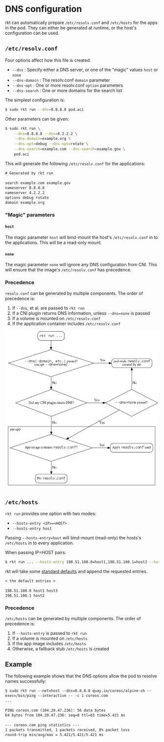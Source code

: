 # DNS configuration

rkt can automatically prepare `/etc/resolv.conf` and `/etc/hosts` for the apps in the pod. 
They can either be generated at runtime, or the host's configuration can be used.

## `/etc/resolv.conf`

Four options affect how this file is created:

* `--dns` : Specify either a DNS server, or one of the "magic" values `host` or `none`
* `--dns-domain` : The resolv.conf `domain` parameter
* `--dns-opt` : One or more resolv.conf `option` parameters
* `--dns-search` : One or more domains for the search list

The simplest configuration is:

```sh
$ sudo rkt run --dns=8.8.8.8 pod.aci
```

Other parameters can be given:

```sh
$ sudo rkt run \
	--dns=8.8.8.8 --dns=4.2.2.2 \
	--dns-domain=example.org \
	--dns-opt=debug --dns-opt=rotate \
	--dns-search=example.com --dns-search=example.gov \
	pod.aci
```

This will generate the following `/etc/resolv.conf` for the applications:

```
# Generated by rkt run

search example.com example.gov
nameserver 8.8.8.8
nameserver 4.2.2.2
options debug rotate
domain example.org
```

### "Magic" parameters

#### `host`
The magic parameter `host` will bind-mount the host's `/etc/resolv.conf` in to the applications.
This will be a read-only mount.

#### `none`
The magic parameter `none` will ignore any DNS configuration from CNI. This will ensure that
the image's `/etc/resolv.conf` has precedence.

### Precedence
`resolv.conf` can be generated by multiple components. The order of precedence is:

1. If `--dns`, et al. are passed to `rkt run`
2. If a CNI plugin returns DNS information, unless `--dns=none` is passed
3. If a volume is mounted on `/etc/resolv.conf`
4. If the application container includes `/etc/resolv.conf`

![resolv-conf-logic](resolv-conf-logic.png)

## `/etc/hosts`
`rkt run` provides one option with two modes:

* `--hosts-entry <IP>=<HOST>`  
* `--hosts-entry host`

Passing `--hosts-entry=host` will bind-mount (read-only) the hosts's `/etc/hosts`
in to every application.

When passing IP=HOST pairs:

```sh
$ rkt run ... --hosts-entry 198.51.100.0=host1,198.51.100.1=host2 --hosts-entry 198.51.100.0=host3
```

rkt will take some [standard defaults][standard-defaults]
and append the requested entries.

```
< the default entries >

198.51.100.0 host1 host3
198.51.100.1 host2
```


### Precedence
`/etc/hosts` can be generated by multiple components. The order of precedence is:

1. If `--hosts-entry` is passed to `rkt run`
2. If a volume is mounted on `/etc/hosts`
3. If the app image includes `/etc/hosts`
4. Otherwise, a fallback stub `/etc/hosts` is created



## Example
The following example shows that the DNS options allow the pod to resolve names successfully:

```
$ sudo rkt run --net=host --dns=8.8.8.8 quay.io/coreos/alpine-sh --exec=/bin/ping --interactive -- -c 1 coreos.com
...

PING coreos.com (104.20.47.236): 56 data bytes
64 bytes from 104.20.47.236: seq=0 ttl=63 time=5.421 ms

--- coreos.com ping statistics ---
1 packets transmitted, 1 packets received, 0% packet loss
round-trip min/avg/max = 5.421/5.421/5.421 ms
```


[standard-defaults]: https://github.com/rkt/rkt/blob/master/stage1/net/rootfs/etc/hosts-fallback
